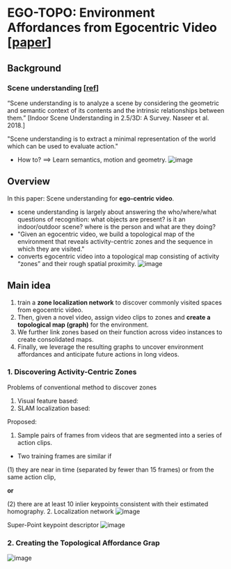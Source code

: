 # EGO-TOPO: Environment Affordances from Egocentric Video [[paper](https://arxiv.org/abs/2001.04583)]

## Background
### Scene understanding [[ref](https://alexgkendall.com/media/presentations/2019_icvss_sicily_kendall.pdf)]
“Scene understanding is to analyze a scene by considering the geometric and semantic context of its contents and the intrinsic relationships between them.” [Indoor Scene Understanding in 2.5/3D: A Survey. Naseer et al. 2018.]

"Scene understanding is to extract a minimal representation of the world which can be used to evaluate action."
* How to? ==> Learn semantics, motion and geometry.
![image](https://user-images.githubusercontent.com/6396598/131304545-26ef3b32-2c9a-422a-9c06-01ab0a31833a.png)

## Overview

In this paper: Scene understanding for **ego-centric video**.
 - scene understanding is largely about answering the who/where/what questions of recognition: what objects are present? is it an indoor/outdoor scene? where is the person and what are they doing?
 - "Given an egocentric video, we build a topological map of the environment that reveals activity-centric zones and the sequence in which they are visited."
 - converts egocentric video into a topological map consisting of activity “zones” and their rough spatial proximity.
![image](https://user-images.githubusercontent.com/6396598/130926088-1718cda0-7ce5-42ae-9235-523b11a39cf4.png)


## Main idea
1. train a **zone localization network** to discover commonly visited spaces from egocentric video.
2. Then, given a novel video, assign video clips to zones and **create a topological map (graph)** for the environment.
3. We further link zones based on their function across video instances to create consolidated maps.
4. Finally, we leverage the resulting graphs to uncover environment affordances and anticipate future actions in long videos.

### 1. Discovering Activity-Centric Zones
Problems of conventional method to discover zones
1. Visual feature based:
2. SLAM localization based:

Proposed:
1. Sample pairs of frames from videos that are segmented into a series of action clips.
  - Two training frames are similar if 
  
  (1) they are near in time (separated by fewer than 15 frames) or from the same action clip, 
  
  **or**
  
  (2) there are at least 10 inlier keypoints consistent with their estimated homography.
2. 
Localization network
![image](https://user-images.githubusercontent.com/6396598/131055736-77f00d54-2b08-4338-82c6-44b3976746f3.png)

Super-Point keypoint descriptor
![image](https://user-images.githubusercontent.com/6396598/131315641-5e18fc1f-3dca-4d69-8304-c762d04d38c7.png)


### 2. Creating the Topological Affordance Grap

![image](https://user-images.githubusercontent.com/6396598/131293402-0184bec8-96cf-4925-969a-4cf5b8ce86e3.png)
